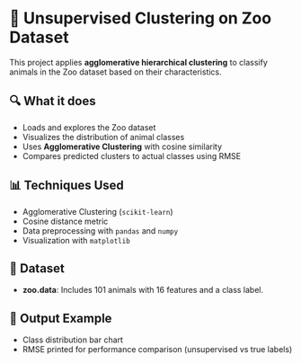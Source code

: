 # 🧬 Unsupervised Clustering on Zoo Dataset

This project applies **agglomerative hierarchical clustering** to classify animals in the Zoo dataset based on their characteristics.

## 🔍 What it does

- Loads and explores the Zoo dataset
- Visualizes the distribution of animal classes
- Uses **Agglomerative Clustering** with cosine similarity
- Compares predicted clusters to actual classes using RMSE

## 📊 Techniques Used

- Agglomerative Clustering (`scikit-learn`)
- Cosine distance metric
- Data preprocessing with `pandas` and `numpy`
- Visualization with `matplotlib`

## 📁 Dataset

- **zoo.data**: Includes 101 animals with 16 features and a class label.

## 🧠 Output Example

- Class distribution bar chart
- RMSE printed for performance comparison (unsupervised vs true labels)

